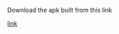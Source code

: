 Download the apk built from this link

[link](https://drive.google.com/file/d/1-x7IrOyAccdHR94nkhgNMw2Wq0g2UkDh/view?usp=sharing)
